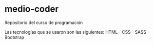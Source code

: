 # medio-coder
 Repositorio del curso de programación

Las tecnologías que se usaron son las siguientes: HTML - CSS - SASS - Bootstrap
